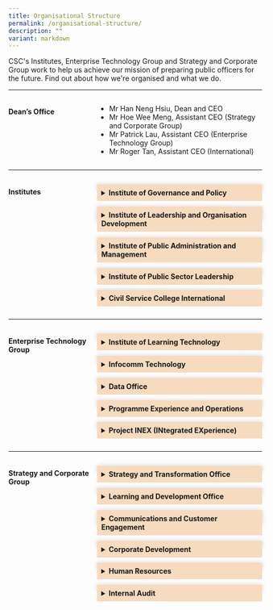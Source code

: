 ```yaml
---
title: Organisational Structure
permalink: /organisational-structure/
description: ""
variant: markdown
---
```

<style>
	.grid-container {
	  display: grid;
	  grid-template-columns:  35% 65%;
	 
	}

	.header-left {
		text-align: left;
	
	
	}

	.Accordion-Paragraph {
	 font-size: 1em;
	 margin-left: 0.5em;
	 margin-right: 0.5em;
	 
	}
	
	summary {
		background-color: #f7dbbe;
		padding:8px;
		margin-bottom: -20px;
		font-weight: bold;
		transition: all 0.5s ease;
	}
	
	summary:hover{
		cursor: pointer;
		color: white;
		background-color: #F68B1F;
		font-weight: bold;
	}
	
	details[open] {
		background-color: #f7f0f0;

	}
	
details {
		box-shadow: 0px 0px 10px #d4d4d4;
		margin-top: 1em;
		margin-bottom: 2.2em;
	}

@media only screen and (max-width: 600px) {
	.grid-container {
		display: block;
	}
	
}	
	
	
</style>


<p>CSC's Institutes, Enterprise Technology Group and Strategy and Corporate Group work to help us achieve our mission of preparing public officers for the future. Find out about how we're organised and what we do.                            </p>

<hr>
<div class="grid-container">
<div class="grid-child-OS-1"><h4 class="header-left">Dean’s Office</h4></div>
<div class="grid-child-OS-2">
	<ul>
	<li>Mr Han Neng Hsiu, Dean and CEO</li>
	<li>Mr Hoe Wee Meng, Assistant CEO (Strategy and Corporate Group)</li>
	<li>Mr Patrick Lau, Assistant CEO (Enterprise Technology Group)</li>
	<li>Mr Roger Tan, Assistant CEO (International)</li>
</ul>
</div>
</div>


<hr>
<div class="grid-container">
<div class="grid-child-OS-1"><h4 class="header-left">Institutes</h4>
</div>
<div class="grid-child-OS-2">		
<div id="myaccordion">
<details><summary>Institute of Governance and Policy</summary>
<p class="Accordion-Paragraph">Build capabilities of public officers in public governance, policy development, public communications and engagement, and international relations.</p></details>

<details><summary>Institute of Leadership and Organisation Development</summary>
<p class="Accordion-Paragraph">Develop leadership and organisation development (OD) capabilities through research, training and consultancy, so as to enable sustainable change and transformation in the Public Service.</p></details>
	
<details><summary>Institute of Public Administration and Management</summary><p class="Accordion-Paragraph">Build capabilities in the areas of service management and delivery, strategic human resource management, public finance and law, public service foundational competencies and enforcement practices.
</p>
</details>
	
<details>
<summary>Institute of Public Sector Leadership</summary>
<p class="Accordion-Paragraph">Develop a pipeline of public service leaders through a suite of milestone programmes focusing on leadership development, public governance and its ethos in Singapore.</p>
</details>

<details><summary>Civil Service College International</summary>
<p class="Accordion-Paragraph">Build strategic partnerships through the sharing of Singapore’s public service experience and best practices with the wider global community.</p>
</details>

</div>
</div>
</div>
<hr>
<div class="grid-container">
<div class="grid-child-OS-1">
<h4 class="header-left">Enterprise Technology Group</h4>
</div>
<div class="grid-child-OS-2">
	
<div id="myaccordion">
	
<details>
<summary>Institute of Learning Technology</summary>
	<p class="Accordion-Paragraph">Provide a Whole-of-Government learning platform and promote the use of technology for competency development and upskilling of public service officers.</p>
</details>

<details>
<summary>Infocomm Technology</summary><p class="Accordion-Paragraph">Develop technical infrastructure and harness digital technology to boost business efficiency and deliver good customer experience.</p></details>	

<details>
<summary>Data Office</summary><p class="Accordion-Paragraph">Strengthen data infrastructure and expedite the development of data capabilities.</p></details>

		
<details>
<summary>Programme Experience and Operations</summary>
<p class="Accordion-Paragraph">Partner Institutes to provide end-to-end administrative and logistics support for programmes so that learners enjoy a seamless experience.</p>
</details>
		
<details><summary>Project INEX (INtegrated EXperience)</summary>
<p class="Accordion-Paragraph">Drive the consolidation and integration of business requirements and needs across the systems in CSC and develop an aligned and coherent view in order to provide a seamless learner and agency experience.</p>
</details>

	
</div>
</div>
</div>
	

<hr>
<div class="grid-container">
	<div class="grid-child-OS-1">
		<h4>Strategy and Corporate Group</h4>
  </div>
	  <div class="grid-child-OS-2">
	<div id="myaccordion">
 
<details><summary>Strategy and Transformation Office</summary><p class="Accordion-Paragraph">Develop transformation strategy and roadmap, monitor progress of key projects and ensure alignment of College’s resources, including strategy, data, and business model.</p></details>

<details>
<summary>Learning and Development Office </summary>
<p class="Accordion-Paragraph">Focus on developing CSC’s Learning &amp; Development (L&amp;D) strategy and implementing interventions to uplift L&amp;D capabilities, within CSC and across the Public Service.</p>
</details>
		
<details><summary>Communications and Customer Engagement</summary><p class="Accordion-Paragraph">Steward corporate identity and customer intelligence, as well as communications and customer engagement with public agencies and public officers.</p></details>
		
<details><summary>Corporate Development</summary><p class="Accordion-Paragraph">Manage financial functions, estate and administrative matters, and resource centre.</p></details>
		
<details><summary>Human Resources</summary><p class="Accordion-Paragraph">Nurture engaged and committed staff, develop professional competencies, promote Human Resources best practices, and maintain sound corporate governance.</p></details>
		
<details><summary>Internal Audit</summary>
<p class="Accordion-Paragraph">Provide independent assurance that College's risk management, governance and internal control processes are operating effectively.</p>
</details>
		

</div>
</div>
</div>
